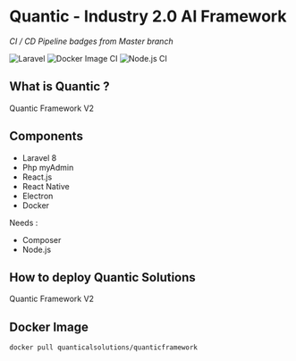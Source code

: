 # Quantic - Industry 2.0 AI Framework

<i>CI / CD Pipeline badges from Master branch</i>

![Laravel](https://github.com/Quantical-Solutions/Quantic-v2/workflows/Laravel/badge.svg)
![Docker Image CI](https://github.com/Quantical-Solutions/Quantic-v2/workflows/Docker%20Image%20CI/badge.svg)
![Node.js CI](https://github.com/Quantical-Solutions/Quantic-v2/workflows/Node.js%20CI/badge.svg)

<h2>What is Quantic ?</h2>

Quantic Framework V2
 
<h2>Components</h2>
<ul>
    <li>Laravel 8</li>
    <li>Php myAdmin</li>
    <li>React.js</li>
    <li>React Native</li>
    <li>Electron</li>
    <li>Docker</li>
</ul>

Needs : 
<ul>
    <li>Composer</li>
    <li>Node.js</li>
</ul>

<h2>How to deploy Quantic Solutions</h2>

Quantic Framework V2

<h2>Docker Image</h2>

<pre><code>docker pull quanticalsolutions/quanticframework</code></pre>
